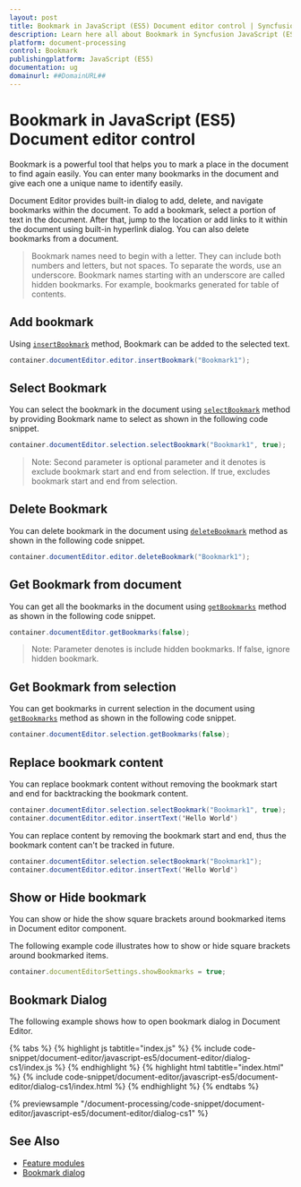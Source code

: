 ```yaml
---
layout: post
title: Bookmark in JavaScript (ES5) Document editor control | Syncfusion
description: Learn here all about Bookmark in Syncfusion JavaScript (ES5) Document editor control of Syncfusion Essential JS 2 and more.
platform: document-processing
control: Bookmark 
publishingplatform: JavaScript (ES5)
documentation: ug
domainurl: ##DomainURL##
---
```


# Bookmark in JavaScript (ES5) Document editor control

Bookmark is a powerful tool that helps you to mark a place in the document to find again easily. You can enter many bookmarks in the document and give each one a unique name to identify easily.

Document Editor provides built-in dialog to add, delete, and navigate bookmarks within the document. To add a bookmark, select a portion of text in the document. After that, jump to the location or add links to it within the document using built-in hyperlink dialog. You can also delete bookmarks from a document.

>Bookmark names need to begin with a letter. They can include both numbers and letters, but not spaces. To separate the words, use an underscore.
>Bookmark names starting with an underscore are called hidden bookmarks. For example, bookmarks generated for table of contents.

## Add bookmark

Using [`insertBookmark`](https://ej2.syncfusion.com/javascript/documentation/api/document-editor/editor/#insertbookmark) method, Bookmark can be added to the selected text.

```c#
container.documentEditor.editor.insertBookmark("Bookmark1");
```

## Select Bookmark

You can select the bookmark in the document using [`selectBookmark`](https://ej2.syncfusion.com/javascript/documentation/api/document-editor/selection/#selectbookmark) method by providing Bookmark name to select as shown in the following code snippet.

```c#
container.documentEditor.selection.selectBookmark("Bookmark1", true);
```

>Note: Second parameter is optional parameter and it denotes is exclude bookmark start and end from selection. If true, excludes bookmark start and end from selection.

## Delete Bookmark

You can delete bookmark in the document using [`deleteBookmark`](https://ej2.syncfusion.com/javascript/documentation/api/document-editor/editor/#deletebookmark) method as shown in the following code snippet.

```c#
container.documentEditor.editor.deleteBookmark("Bookmark1");
```

## Get Bookmark from document

You can get all the bookmarks in the document using [`getBookmarks`](https://ej2.syncfusion.com/javascript/documentation/api/document-editor/#getbookmarks) method as shown in the following code snippet.

```c#
container.documentEditor.getBookmarks(false);
```

>Note: Parameter denotes is include hidden bookmarks. If false, ignore hidden bookmark.

## Get Bookmark from selection

You can get bookmarks in current selection in the document using [`getBookmarks`](https://ej2.syncfusion.com/javascript/documentation/api/document-editor/selection/#getbookmarks) method as shown in the following code snippet.

```c#
container.documentEditor.selection.getBookmarks(false);
```

## Replace bookmark content

You can replace bookmark content without removing the bookmark start and end for backtracking the bookmark content.

```c#
container.documentEditor.selection.selectBookmark("Bookmark1", true);
container.documentEditor.editor.insertText('Hello World')
```

You can replace content by removing the bookmark start and end, thus the bookmark content can't be tracked in future.

```c#
container.documentEditor.selection.selectBookmark("Bookmark1");
container.documentEditor.editor.insertText('Hello World')
```

## Show or Hide bookmark

You can show or hide the show square brackets around bookmarked items in Document editor component.

The following example code illustrates how to show or hide square brackets around bookmarked items.

```ts
container.documentEditorSettings.showBookmarks = true;
```

## Bookmark Dialog

The following example shows how to open bookmark dialog in Document Editor.


{% tabs %}
{% highlight js tabtitle="index.js" %}
{% include code-snippet/document-editor/javascript-es5/document-editor/dialog-cs1/index.js %}
{% endhighlight %}
{% highlight html tabtitle="index.html" %}
{% include code-snippet/document-editor/javascript-es5/document-editor/dialog-cs1/index.html %}
{% endhighlight %}
{% endtabs %}

{% previewsample "/document-processing/code-snippet/document-editor/javascript-es5/document-editor/dialog-cs1" %}

## See Also

* [Feature modules](./feature-module)
* [Bookmark dialog](./dialog#bookmark-dialog)

